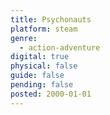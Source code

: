 ```yaml
---
title: Psychonauts
platform: steam
genre:
  - action-adventure
digital: true
physical: false
guide: false
pending: false
posted: 2000-01-01
---
```

